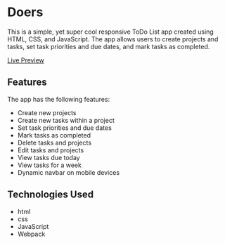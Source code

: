 # Doers
This is a simple, yet super cool responsive ToDo List app created using HTML, CSS, and JavaScript. The app allows users to create projects and tasks, set task priorities and due dates, and mark tasks as completed.

<a href="https://alexeivorobev.github.io/doers/dist/" target="_blank">Live Preview</a>


## Features
The app has the following features:

- Create new projects
- Create new tasks within a project
- Set task priorities and due dates
- Mark tasks as completed
- Delete tasks and projects
- Edit tasks and projects
- View tasks due today
- View tasks for a week
- Dynamic navbar on mobile devices

## Technologies Used
- html
- css
- JavaScript
- Webpack

